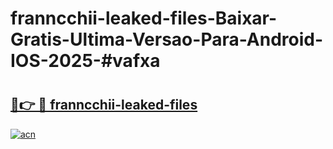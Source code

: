 # franncchii-leaked-files-Baixar-Gratis-Ultima-Versao-Para-Android-IOS-2025-#vafxa

# <h2><a href="https://ainizakaria.my?title=franncchii-leaked-files&ref=22M">🔗👉 🔴 franncchii-leaked-files</a></h2>

[![acn](https://github.com/user-attachments/assets/0f9c940e-d8b0-45ae-aac7-cd30a18b3e1c)](https://ainizakaria.my?title=franncchii-leaked-files&ref=22M)

